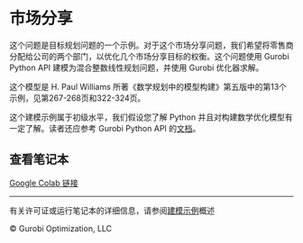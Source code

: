 # 市场分享

这个问题是目标规划问题的一个示例。对于这个市场分享问题，我们希望将零售商分配给公司的两个部门，以优化几个市场分享目标的权衡。这个问题使用 Gurobi Python API 建模为混合整数线性规划问题，并使用 Gurobi 优化器求解。

这个模型是 H. Paul Williams 所著《数学规划中的模型构建》第五版中的第13个示例，见第267-268页和322-324页。

这个建模示例属于初级水平，我们假设您了解 Python 并且对构建数学优化模型有一定了解。读者还应参考 Gurobi Python API 的[文档](https://www.gurobi.com/resources/?category-filter=documentation)。

## 查看笔记本

[Google Colab 链接](https://colab.research.google.com/github/Gurobi/modeling-examples/blob/master/market_sharing/market_sharing.ipynb)

----
有关许可证或运行笔记本的详细信息，请参阅[建模示例](../)概述

© Gurobi Optimization, LLC